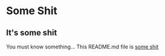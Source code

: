# Some Shit
It's some shit
---
You must know something... This README.md file is [some shit]([https://www.example.com](https://github.com/Pkeks/some-shit/blob/main/README.md))
